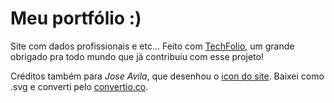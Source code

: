 # Meu portfólio :)

Site com dados profissionais e etc... Feito com [TechFolio](http://techfolios.github.io), um grande obrigado pra todo mundo que já contribuiu com esse projeto!

Créditos também para *Jose Avila*, que desenhou o [icon do site](https://openmoji.org/library/#group=symbols%2Freligion&emoji=269B). Baixei como .svg e converti pelo [convertio.co](https://convertio.co/pt/).


